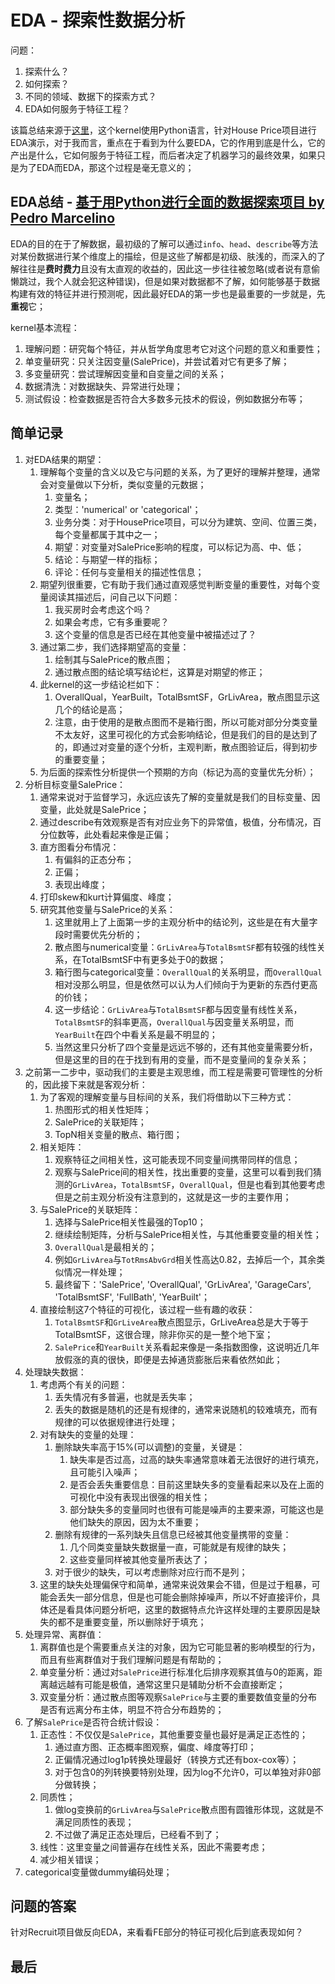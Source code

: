 # EDA - 探索性数据分析

问题：
1. 探索什么？
2. 如何探索？
3. 不同的领域、数据下的探索方式？
4. EDA如何服务于特征工程？

该篇总结来源于[这里](https://www.kaggle.com/pmarcelino/comprehensive-data-exploration-with-python)，这个kernel使用Python语言，针对House Price项目进行EDA演示，对于我而言，重点在于看到为什么要EDA，它的作用到底是什么，它的产出是什么，它如何服务于特征工程，而后者决定了机器学习的最终效果，如果只是为了EDA而EDA，那这个过程是毫无意义的；

## EDA总结 - [基于用Python进行全面的数据探索项目 by Pedro Marcelino](https://www.kaggle.com/pmarcelino/comprehensive-data-exploration-with-python)

EDA的目的在于了解数据，最初级的了解可以通过`info`、`head`、`describe`等方法对某份数据进行某个维度上的描绘，但是这些了解都是初级、肤浅的，而深入的了解往往是**费时费力**且没有太直观的收益的，因此这一步往往被忽略(或者说有意偷懒跳过，我个人就会犯这种错误)，但是如果对数据都不了解，如何能够基于数据构建有效的特征并进行预测呢，因此最好EDA的第一步也是最重要的一步就是，先**重视**它；

kernel基本流程：
1. 理解问题：研究每个特征，并从哲学角度思考它对这个问题的意义和重要性；
2. 单变量研究：只关注因变量(SalePrice)，并尝试着对它有更多了解；
3. 多变量研究：尝试理解因变量和自变量之间的关系；
4. 数据清洗：对数据缺失、异常进行处理；
5. 测试假设：检查数据是否符合大多数多元技术的假设，例如数据分布等；

## 简单记录

1. 对EDA结果的期望：
    1. 理解每个变量的含义以及它与问题的关系，为了更好的理解并整理，通常会对变量做以下分析，类似变量的元数据；
        1. 变量名；
        2. 类型：'numerical' or 'categorical'；
        3. 业务分类：对于HousePrice项目，可以分为建筑、空间、位置三类，每个变量都属于其中之一；
        4. 期望：对变量对SalePrice影响的程度，可以标记为高、中、低；
        5. 结论：与期望一样的指标；
        6. 评论：任何与变量相关的描述性信息；
    2. 期望列很重要，它有助于我们通过直观感觉判断变量的重要性，对每个变量阅读其描述后，问自己以下问题：
        1. 我买房时会考虑这个吗？
        2. 如果会考虑，它有多重要呢？
        3. 这个变量的信息是否已经在其他变量中被描述过了？
    3. 通过第二步，我们选择期望高的变量：
        1. 绘制其与SalePrice的散点图；
        2. 通过散点图的结论填写结论栏，这算是对期望的修正；
    4. 此kernel的这一步结论栏如下：
        1. OverallQual，YearBuilt，TotalBsmtSF，GrLivArea，散点图显示这几个的结论是高；
        2. 注意，由于使用的是散点图而不是箱行图，所以可能对部分分类变量不太友好，这里可视化的方式会影响结论，但是我们的目的是达到了的，即通过对变量的逐个分析，主观判断，散点图验证后，得到初步的重要变量；
    5. 为后面的探索性分析提供一个预期的方向（标记为高的变量优先分析）；
2. 分析目标变量SalePrice：
    1. 通常来说对于监督学习，永远应该先了解的变量就是我们的目标变量、因变量，此处就是SalePrice；
    2. 通过describe有效观察是否有对应业务下的异常值，极值，分布情况，百分位数等，此处看起来像是正偏；
    3. 直方图看分布情况：
        1. 有偏斜的正态分布；
        2. 正偏；
        3. 表现出峰度；
    4. 打印skew和kurt计算偏度、峰度；
    5. 研究其他变量与SalePrice的关系：
        1. 这里就用上了上面第一步的主观分析中的结论列，这些是在有大量字段时需要优先分析的；
        2. 散点图与numerical变量：`GrLivArea`与`TotalBsmtSF`都有较强的线性关系，在TotalBsmtSF中有更多处于0的数据；
        3. 箱行图与categorical变量：`OverallQual`的关系明显，而`OverallQual`相对没那么明显，但是依然可以认为人们倾向于为更新的东西付更高的价钱；
        4. 这一步结论：`GrLivArea`与`TotalBsmtSF`都与因变量有线性关系，`TotalBsmtSF`的斜率更高，`OverallQual`与因变量关系明显，而`YearBuilt`在四个中看关系是最不明显的；
        5. 当然这里只分析了四个变量是远远不够的，还有其他变量需要分析，但是这里的目的在于找到有用的变量，而不是变量间的复杂关系；
3. 之前第一二步中，驱动我们的主要是主观思维，而工程是需要可管理性的分析的，因此接下来就是客观分析：
    1. 为了客观的理解变量与目标间的关系，我们将借助以下三种方式：
        1. 热图形式的相关性矩阵；
        2. SalePrice的关联矩阵；
        3. TopN相关变量的散点、箱行图；
    2. 相关矩阵：
        1. 观察特征之间相关性，这可能表现不同变量间携带同样的信息；
        2. 观察与SalePrice间的相关性，找出重要的变量，这里可以看到我们猜测的`GrLivArea`，`TotalBsmtSF`，`OverallQual`，但是也看到其他要考虑但是之前主观分析没有注意到的，这就是这一步的主要作用；
    3. 与SalePrice的关联矩阵：
        1. 选择与SalePrice相关性最强的Top10；
        2. 继续绘制矩阵，分析与SalePrice相关性，与其他重要变量的相关性；
        3. `OverallQual`是最相关的；
        4. 例如`GrLivArea`与`TotRmsAbvGrd`相关性高达0.82，去掉后一个，其余类似情况一样处理；
        5. 最终留下：'SalePrice', 'OverallQual', 'GrLivArea', 'GarageCars', 'TotalBsmtSF', 'FullBath', 'YearBuilt'；
    4. 直接绘制这7个特征的可视化，该过程一些有趣的收获：
        1. `TotalBsmtSF`和`GrLiveArea`散点图显示，GrLiveArea总是大于等于TotalBsmtSF，这很合理，除非你买的是一整个地下室；
        2. `SalePrice`和`YearBuilt`关系看起来像是一条指数图像，这说明近几年放假涨的真的很快，即便是去掉通货膨胀后来看依然如此；
4. 处理缺失数据：
    1. 考虑两个有关的问题：
        1. 丢失情况有多普遍，也就是丢失率；
        2. 丢失的数据是随机的还是有规律的，通常来说随机的较难填充，而有规律的可以依据规律进行处理；
    2. 对有缺失的变量的处理：
        1. 删除缺失率高于15%(可以调整)的变量，关键是：
            1. 缺失率是否过高，过高的缺失率通常意味着无法很好的进行填充，且可能引入噪声；
            2. 是否会丢失重要信息：目前这里缺失多的变量看起来以及在上面的可视化中没有表现出很强的相关性；
            3. 部分缺失多的变量同时也很有可能是噪声的主要来源，可能这也是他们缺失的原因，因为太不重要；
        2. 删除有规律的一系列缺失且信息已经被其他变量携带的变量：
            1. 几个同类变量缺失数据量一直，可能就是有规律的缺失；
            2. 这些变量同样被其他变量所表达了；
        3. 对于很少的缺失，可以考虑删除对应行而不是列；
    3. 这里的缺失处理偏保守和简单，通常来说效果会不错，但是过于粗暴，可能会丢失一部分信息，但是也可能会删除掉噪声，所以不好直接评价，具体还是看具体问题分析吧，这里的数据特点允许这样处理的主要原因是缺失的都不是重要变量，所以删除好于填充；
5. 处理异常、离群值：
    1. 离群值也是个需要重点关注的对象，因为它可能显著的影响模型的行为，而且有些离群值对于我们理解问题是有帮助的；
    2. 单变量分析：通过对`SalePrice`进行标准化后排序观察其值与0的距离，距离越远越有可能是极值，通常这里只是辅助分析不会直接断定；
    3. 双变量分析：通过散点图等观察`SalePrice`与主要的重要数值变量的分布是否有远离分布主体，明显不符合分布趋势的；
6. 了解`SalePrice`是否符合统计假设：
    1. 正态性：不仅仅是`SalePrice`，其他重要变量也最好是满足正态性的；
        1. 通过直方图、正态概率图观察，偏度、峰度等打印；
        2. 正偏情况通过log1p转换处理最好（转换方式还有box-cox等）；
        3. 对于包含0的列转换要特别处理，因为log不允许0，可以单独对非0部分做转换；
    2. 同质性；
        1. 做log变换前的`GrLivArea`与`SalePrice`散点图有圆锥形体现，这就是不满足同质性的表现；
        2. 不过做了满足正态处理后，已经看不到了；
    3. 线性：这里变量之间普遍存在线性关系，因此不需要考虑；
    4. 减少相关错误；
7. categorical变量做dummy编码处理；

## 问题的答案

针对Recruit项目做反向EDA，来看看FE部分的特征可视化后到底表现如何？

## 最后
